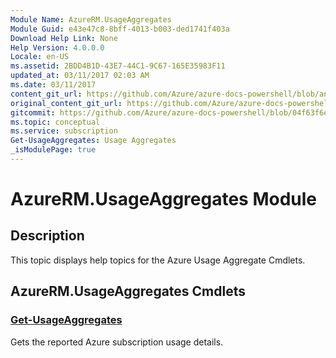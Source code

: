 ```yaml
---
Module Name: AzureRM.UsageAggregates
Module Guid: e43e47c8-8bff-4013-b003-ded1741f403a
Download Help Link: None
Help Version: 4.0.0.0
Locale: en-US
ms.assetid: 2BDD4B1D-43E7-44C1-9C67-165E35983F11
updated_at: 03/11/2017 02:03 AM
ms.date: 03/11/2017
content_git_url: https://github.com/Azure/azure-docs-powershell/blob/anne052617/azureps-cmdlets-docs/ResourceManager/AzureRM.UsageAggregates/v2.7.0/AzureRM.UsageAggregates.md
original_content_git_url: https://github.com/Azure/azure-docs-powershell/blob/anne052617/azureps-cmdlets-docs/ResourceManager/AzureRM.UsageAggregates/v2.7.0/AzureRM.UsageAggregates.md
gitcommit: https://github.com/Azure/azure-docs-powershell/blob/04f63f6e685743ace2c57eb157574e34e8610b1c
ms.topic: conceptual
ms.service: subscription
Get-UsageAggregates: Usage Aggregates
_isModulePage: true
---
```


# AzureRM.UsageAggregates Module
## Description
This topic displays help topics for the Azure Usage Aggregate Cmdlets.

## AzureRM.UsageAggregates Cmdlets
### [Get-UsageAggregates](Get-UsageAggregates.md)
Gets the reported Azure subscription usage details.

